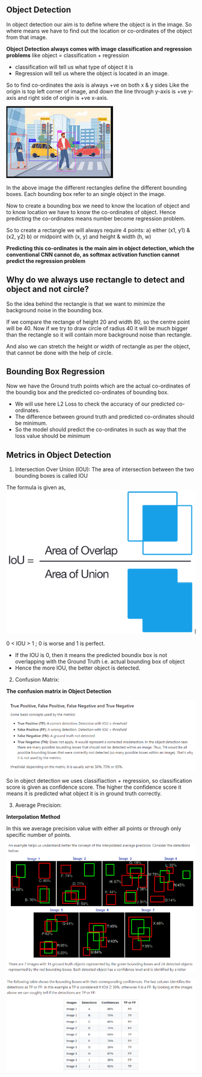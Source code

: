 ## Object Detection 

In object detection our aim is to define where the object is in the image.
So where means we have to find out the location or co-ordinates of the object from that image.

**Object Detection always comes with image classification and regression problems**
like object = classification + regression

- classification will tell us what type of object it is
- Regression will tell us where the object is located in an image.

So to find co-ordinates the axis is always +ve on both x & y sides
Like the origin is top left corner of image, and down the line through y-axis is +ve y-axis and right side of origin is +ve x-axis.

![alt text](image.png)

In the above image the different rectangles define the different bounding boxes. Each bounding box refer to an single object in the image.

Now to create a bounding box we need to know the location of object and to know location we have to know the co-ordinates of object. Hence predicting the co-ordinates means number become regression problem.

So to create a rectangle we will always require 4 points:
a) either (x1, y1) & (x2, y2)
b) or midpoint with (x, y) and height & width (h, w)

**Predicting this co-ordinates is the main aim in object detection, which the conventional CNN cannot do, as softmax activation function cannot predict the regression problem**

## Why do we always use rectangle to detect and object and not circle?

So the idea behind the rectangle is that we want to minimize the background noise in the bounding box.

If we compare the rectange of height 20 and width 80, so the centre point will be 40.
Now if we try to draw circle of radius 40 it will be much bigger than the rectangle so it will contain more background noise than rectangle.

And also we can stretch the height or width of rectangle as per the object, that cannot be done with the help of circle.



## Bounding Box Regression

Now we have the Ground truth points which are the actual co-ordinates of the boundig box and the predicted co-ordinates of bounding box.

- We will use here L2 Loss to check the accuracy of our predicted co-ordinates.
- The difference  between ground truth and predicted co-ordinates should be minimum.
- So the model should predict the co-ordinates in such as way that the loss value should be minimum


## Metrics in Object Detection

1) Intersection Over Union (IOU):
The area of intersection between the two bounding boxes is called IOU

The formula is given as,
![alt text](image-1.png)

0 < IOU > 1 ; 0 is worse and 1 is perfect.

- If the IOU is 0, then it means the predicted boundix box is not overlapping with the Ground Truth i.e. actual bounding box of object
- Hence the more IOU, the better object is detected.


2) Confusion Matrix:

**The confusion matrix in Object Detection**

![alt text](image-2.png)

So in object detection we uses classifiaction + regression, so classification score is given as confidence score. The higher the confidence score it means it is predicted what object it is in ground truth correctly.


3) Average Precision:

**Interpolation Method**

In this we average precision value with either all points or through only specific number of points.

![alt text](image-3.png)


![alt text](image-4.png)





